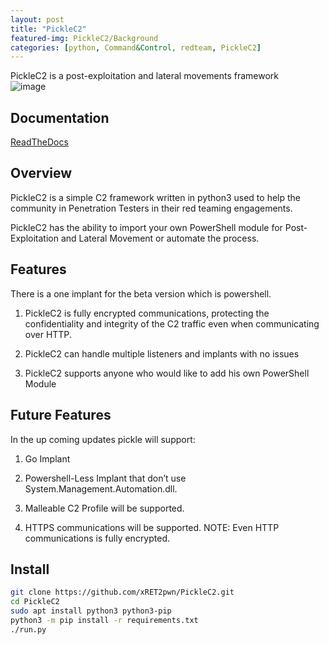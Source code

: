 ```yaml
---
layout: post
title: "PickleC2"
featured-img: PickleC2/Background
categories: [python, Command&Control, redteam, PickleC2]
---
```




PickleC2 is a post-exploitation and lateral movements framework  
![image](https://github.com/xRET2pwn/PickleC2/blob/main/c2.png?raw=true)

## Documentation

[ReadTheDocs](https://picklec2.readthedocs.io/)

## Overview

PickleC2 is a simple C2 framework written in python3 used to help the community in Penetration Testers in their red teaming engagements.  

PickleC2 has the ability to import your own PowerShell module for Post-Exploitation and Lateral Movement or automate the process.  


## Features 

There is a one implant for the beta version which is powershell.   

1. PickleC2 is fully encrypted communications, protecting the confidentiality and integrity of the C2 traffic even when communicating over HTTP.

2. PickleC2 can handle multiple listeners and implants with no issues

3. PickleC2 supports anyone who would like to add his own PowerShell Module

## Future Features

In the up coming updates pickle will support:   

1. Go Implant

2. Powershell-Less Implant that don’t use System.Management.Automation.dll.

3. Malleable C2 Profile will be supported.

4. HTTPS communications will be supported. NOTE: Even HTTP communications is fully encrypted.

## Install

```bash
git clone https://github.com/xRET2pwn/PickleC2.git
cd PickleC2
sudo apt install python3 python3-pip
python3 -m pip install -r requirements.txt
./run.py
```

